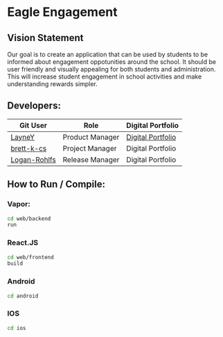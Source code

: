 # Eagle Engagement

## Vision Statement
Our goal is to create an application that can be used by students to be informed about engagement oppotunities around the school.
It should be user friendly and visually appealing for both students and administration.
This will increase student engagement in school activities and make understanding rewards simpler. 

## Developers:

| Git User    |     Role    | Digital Portfolio |
| ----------- | ----------- | ----------------- |
| [LayneY](https://github.com/LayneY) | Product Manager | [Digital Portfolio](https://codermerlin.academy/users/layne-yarbrough/Digital%20Portfolio/index.html) |
| [brett-k-cs](https://github.com/brett-k-cs) | Project Manager | Digital Portfolio |
| [Logan-Rohlfs](https://github.com/Logan-Rohlfs) | Release Manager | Digital Portfolio |

## How to Run / Compile:
### Vapor:
```sh
cd web/backend
run
```

### React.JS
```sh
cd web/frontend
build
```

### Android
```sh
cd android
```

### IOS
```sh
cd ios
```
